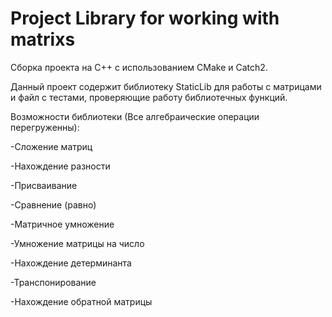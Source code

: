 # Project Library for working with matrixs

Сборка проекта на C++ с использованием CMake и Catch2. 

Данный проект содержит библиотеку StaticLib для работы с матрицами и файл с тестами, проверяющие работу библиотечных функций.

Возможности библиотеки (Все алгебраические операции перегруженны):

  -Сложение матриц
  
  -Нахождение разности
  
  -Присваивание
  
  -Сравнение (равно)
  
  -Матричное умножение
  
  -Умножение матрицы на число
  
  -Нахождение детерминанта
  
  -Транспонирование
  
  -Нахождение обратной матрицы
 



